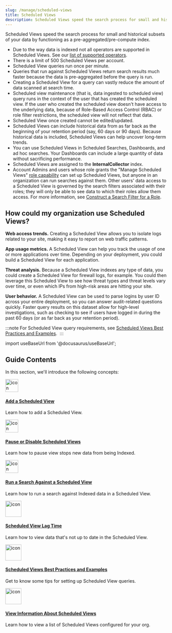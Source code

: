 ```yaml
---
slug: /manage/scheduled-views
title: Scheduled Views
description: Scheduled Views speed the search process for small and historical subsets of your data by functioning as a pre-aggregated index.
---
```


Scheduled Views speed the search process for small and historical subsets of your data by functioning as a pre-aggregated/pre-compute index.

* Due to the way data is indexed not all operators are supported in Scheduled Views. See our [list of supported operators](scheduled-views-best-practices.md).
* There is a limit of 500 Scheduled Views per account.
* Scheduled View queries run once per minute.
* Queries that run against Scheduled Views return search results much faster because the data is pre-aggregated before the query is run. 
* Creating a Scheduled View for a query can vastly reduce the amount of data scanned at search time.
* Scheduled view maintenance (that is, data ingested to scheduled view) query runs in the context of the user that has created the scheduled view. If the user who created the scheduled view doesn't have access to the underlying data, because of Role-Based Access Control (RBAC) or role filter restrictions, the scheduled view will not reflect that data.
* Scheduled View once created cannot be edited/updated.
* Scheduled Views can include historical data from as far back as the beginning of your retention period (say, 60 days or 90 days). Because historical data is included, Scheduled Views can help uncover long-term trends.
* You can use Scheduled Views in Scheduled Searches, Dashboards, and ad hoc searches. Your Dashboards can include a large quantity of data without sacrificing performance. 
* Scheduled Views are assigned to the **InternalCollector** index.
* Account Admins and users whose role grants the "Manage Scheduled Views" [role capability](../users-roles/roles/role-capabilities.md) can set up Scheduled Views, but anyone in an organization can run searches against them. Other users' data access to a Scheduled View is governed by the search filters associated with their roles; they will only be able to see data to which their roles allow them access. For more information, see [Construct a Search Filter for a Role](../users-roles/roles/construct-search-filter-for-role.md).

## How could my organization use Scheduled Views?

**Web access trends.** Creating a Scheduled View allows you to isolate logs related to your site, making it easy to report on web traffic patterns.

**App usage metrics.** A Scheduled View can help you track the usage of one or more applications over time. Depending on your deployment, you could build a Scheduled View for each application.

**Threat analysis.** Because a Scheduled View indexes any type of data, you could create a Scheduled View for firewall logs, for example. You could then leverage this Scheduled View to see how threat types and threat levels vary over time, or even which IPs from high-risk areas are hitting your site.

**User behavior.** A Scheduled View can be used to parse logins by user ID across your entire deployment, so you can answer audit-related questions quickly. Faster query results on this dataset allow for high-level investigations, such as checking to see if users have logged in during the past 60 days (or as far back as your retention period).

:::note
For Scheduled View query requirements, see [Scheduled Views Best Practices and Examples](scheduled-views-best-practices.md). 
:::

import useBaseUrl from '@docusaurus/useBaseUrl';

## Guide Contents

In this section, we'll introduce the following concepts:

<div className="box-wrapper">
<div className="box smallbox card">
  <div className="container">
  <a href={useBaseUrl('/docs/manage/scheduled-views/add-scheduled-view')}><img src={useBaseUrl('img/icons/operations/frequent-search.png')} alt="icon" width="40"/><h4>Add a Scheduled View</h4></a>
  <p>Learn how to add a Scheduled View.</p>
  </div>
</div>
<div className="box smallbox card">
  <div className="container">
  <a href={useBaseUrl('/docs/manage/scheduled-views/pause-disable-scheduled-views')}><img src={useBaseUrl('img/icons/operations/frequent-search.png')} alt="icon" width="40"/><h4>Pause or Disable Scheduled Views</h4></a>
  <p>Learn how to pause view stops new data from being Indexed.</p>
  </div>
</div>
<div className="box smallbox card">
  <div className="container">
  <a href={useBaseUrl('/docs/manage/scheduled-views/run-search-against-scheduled-view')}><img src={useBaseUrl('img/icons/operations/frequent-search.png')} alt="icon" width="40"/><h4>Run a Search Against a Scheduled View</h4></a>
  <p>Learn how to run a search against Indexed data in a Scheduled View.</p>
  </div>
</div>
<div className="box smallbox card">
  <div className="container">
  <a href={useBaseUrl('/docs/manage/scheduled-views/scheduled-view-lag-time')}><img src={useBaseUrl('img/icons/operations/frequent-search.png')} alt="icon" width="50"/><h4>Scheduled View Lag Time</h4></a>
  <p>Learn how to view data that's not up to date in the Scheduled View.</p>
  </div>
</div>
<div className="box smallbox card">
  <div className="container">
  <a href={useBaseUrl('/docs/manage/scheduled-views/scheduled-views-best-practices')}><img src={useBaseUrl('img/icons/operations/frequent-search.png')} alt="icon" width="50"/><h4>Scheduled Views Best Practices and Examples</h4></a>
  <p>Get to know some tips for setting up Scheduled View queries.</p>
  </div>
</div>
<div className="box smallbox card">
  <div className="container">
  <a href={useBaseUrl('/docs/manage/scheduled-views/view-list-scheduled-views')}><img src={useBaseUrl('img/icons/operations/frequent-search.png')} alt="icon" width="50"/><h4>View Information About Scheduled Views</h4></a>
  <p>Learn how to view a list of Scheduled Views configured for your org.</p>
  </div>
</div>
</div>
